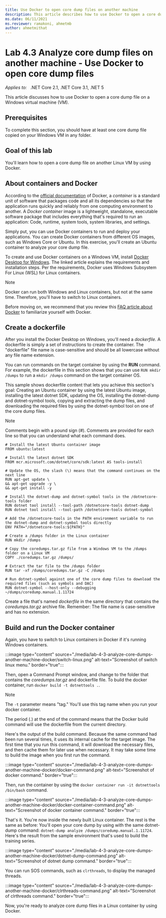 ```yaml
---
title: Use Docker to open core dump files on another machine
description: This article describes how to use Docker to open a core dump file on another machine.
ms.date: 06/11/2021
ms.reviewer: ramakoni, ahmetmb
author: ahmetmithat
---
```

# Lab 4.3 Analyze core dump files on another machine - Use Docker to open core dump files

_Applies to:_ &nbsp; .NET Core 2.1, .NET Core 3.1, .NET 5  

This article discusses how to use Docker to open a core dump file on a Windows virtual machine (VM).

## Prerequisites

To complete this section, you should have at least one core dump file copied on your Windows VM in any folder.

## Goal of this lab

You'll learn how to open a core dump file on another Linux VM by using Docker.

## About containers and Docker

According to the [official documentation](https://www.docker.com/resources/what-container) of Docker, a *container* is a standard unit of software that packages code and all its dependencies so that the application runs quickly and reliably from one computing environment to another. A *Docker container* image is a lightweight, standalone, executable software package that includes everything that's required to run an application: Code, runtime, system tools, system libraries, and settings.

Simply put, you can use Docker containers to run and deploy your applications. You can create Docker containers from different OS images, such as Windows Core or Ubuntu. In this exercise, you'll create an Ubuntu container to analyze your core dump file.

To create and use Docker containers on a Windows VM, install [Docker Desktop for Windows](https://docs.docker.com/docker-for-windows/install/). The linked article explains the requirements and installation steps. Per the requirements, Docker uses Windows Subsystem For Linux (WSL) for Linux containers.

> [!NOTE]
> Docker can run both Windows and Linux containers, but not at the same time. Therefore, you'll have to switch to Linux containers.

Before moving on, we recommend that you review this [FAQ article about Docker](https://docs.docker.com/desktop/faqs/) to familiarize yourself with Docker.

## Create a dockerfile

After you install the Docker Desktop on Windows, you'll need a *dockerfile*. A dockerfile is simply a set of instructions to create the container. The "dockerfile" file name is case-sensitive and should be all lowercase without any file name extension.

You can run commands on the target container by using the **RUN** command. For example, the dockerfile in this section shows that you can use `RUN mkdir /dumps` to run a `mkdir /dumps` command on the target container OS.

This sample shows dockerfile content that lets you achieve this section's goal: Creating an Ubuntu container by using the latest Ubuntu image, installing the latest dotnet SDK, updating the OS, installing the dotnet-dump and dotnet-symbol tools, copying and extracting the dump files, and downloading the required files by using the dotnet-symbol tool on one of the core dump files.

> [!NOTE]
> Comments begin with a pound sign (#). Comments are provided for each line so that you can understand what each command does.

```console
# Install the latest Ubuntu container image
FROM ubuntu:latest
 
# Install the latest dotnet SDK
FROM mcr.microsoft.com/dotnet/core/sdk:latest AS tools-install
 
# Update the OS, the slash (\) means that the command continues on the next line
RUN apt-get update \
&& apt-get upgrade -y \
&& apt-get install -y
 
# Install the dotnet-dump and dotnet-symbol tools in the /dotnetcore-tools folder
RUN dotnet tool install --tool-path /dotnetcore-tools dotnet-dump
RUN dotnet tool install --tool-path /dotnetcore-tools dotnet-symbol
 
# Add the /dotnetcore-tools in the PATH environment variable to run the dotnet-dump and dotnet-symbol tools directly
ENV PATH="/dotnetcore-tools:${PATH}"
 
# Create a /dumps folder in the Linux container
RUN mkdir /dumps
 
# Copy the coredumps.tar.gz file from a Windows VM to the /dumps folder on a Linux VM
COPY ./coredumps.tar.gz /dumps/
 
# Extract the tar file to the /dumps folder
RUN tar -xf /dumps/coredumps.tar.gz -C /dumps
 
# Run dotnet-symbol against one of the core dump files to download the required files (such as symbols and DAC)
RUN dotnet-symbol --host-only --debugging ~/dumps/coredump.manual.1.11724 
```

Create a file that's named *dockerfile* in the same directory that contains the *coredumps.tar.gz* archive file. Remember: The file name is case-sensitive and has no extension.

## Build and run the Docker container

Again, you have to switch to Linux containers in Docker if it's running Windows containers.

:::image type="content" source="./media/lab-4-3-analyze-core-dumps-another-machine-docker/switch-linux.png" alt-text="Screenshot of switch linux menu." border="true":::

Then, open a Command Prompt window, and change to the folder that contains the *coredumps.tar.gz* and dockerfile file. To build the docker container, run `docker build -t dotnettools .`.

> [!NOTE]
> The `-t` parameter means "tag." You'll use this tag name when you run your docker container.
>
> The period (.) at the end of the command means that the Docker build command will use the dockerfile from the current directory.

Here's the output of the build command. Because the same command had been run several times, it uses its internal cache for the target image. The first time that you run this command, it will download the necessary files, and then cache them for later use when necessary. It may take some time to build the image when you first run the command.

:::image type="content" source="./media/lab-4-3-analyze-core-dumps-another-machine-docker/docker-command.png" alt-text="Screenshot of docker command." border="true":::

Then, run the container by using the `docker container run -it dotnettools /bin/bash` command.

:::image type="content" source="./media/lab-4-3-analyze-core-dumps-another-machine-docker/docker-container-command.png" alt-text="Screenshot of docker container command." border="true":::

That's it. You're now inside the newly built Linux container. The rest is the same as before: You'll open your core dump by using with the same dotnet-dump command: `dotnet-dump analyze /dumps/coredump.manual.1.11724`. Here's the result from the sample environment that's used to build the training series.

:::image type="content" source="./media/lab-4-3-analyze-core-dumps-another-machine-docker/dotnet-dump-command.png" alt-text="Screenshot of dotnet dump command." border="true":::

You can run SOS commands, such as `clrthreads`, to display the managed threads.

:::image type="content" source="./media/lab-4-3-analyze-core-dumps-another-machine-docker/clrthreads-command.png" alt-text="Screenshot of clrthreads command." border="true":::

Now, you're ready to analyze core dump files in a Linux container by using Docker.
